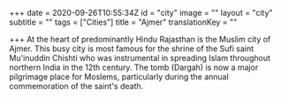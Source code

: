 +++
date = 2020-09-26T10:55:34Z
id = "city"
image = ""
layout = "city"
subtitle = ""
tags = ["Cities"]
title = "Ajmer"
translationKey = ""

+++
At the heart of predominantly Hindu Rajasthan is the Muslim city of Ajmer. This busy city is most famous for the shrine of the Sufi saint Mu'inuddin Chishti who was instrumental in spreading Islam throughout northern India in the 12th century. The tomb (Dargah) is now a major pilgrimage place for Moslems, particularly during the annual commemoration of the saint's death.